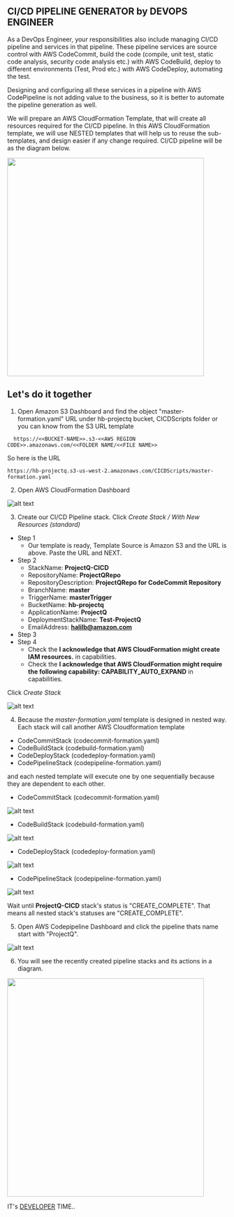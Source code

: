 ## CI/CD PIPELINE GENERATOR by DEVOPS ENGINEER


As a DevOps Engineer, your responsibilities also include managing CI/CD pipeline and services in that pipeline. These pipeline services are source control with AWS CodeCommit, build the code (compile, unit test, static code analysis, security code analysis etc.) with AWS CodeBuild, deploy to different environments (Test, Prod etc.) with AWS CodeDeploy, automating the test. 

Designing and configuring all these services in a pipeline with AWS CodePipeline is not adding value to the business, so it is better to automate the pipeline generation as well.

We will prepare an AWS CloudFormation Template, that will create all resources required for the CI/CD pipeline. In this AWS CloudFormation template, we will use NESTED templates that will help us to reuse the sub-templates, and design easier if any change required. CI/CD pipeline will be as the diagram below.

<img src="https://github.com/halilbahadir/pipelinefactory/blob/master/Documentation/20-Pipeline-diagram-merged.png" width="450" height="500">

## Let's do it together

1. Open Amazon S3 Dashboard and find the object "master-formation.yaml" URL under hb-projectq bucket, CICDScripts folder or you can know from the S3 URL template
 
 ```
   https://<<BUCKET-NAME>>.s3-<<AWS REGION CODE>>.amazonaws.com/<<FOLDER NAME/<<FILE NAME>>
 ```
 So here is the URL

```
https://hb-projectq.s3-us-west-2.amazonaws.com/CICDScripts/master-formation.yaml

```

2. Open AWS CloudFormation Dashboard

![alt text](https://github.com/halilbahadir/pipelinefactory/blob/master/Documentation/13-CFN-Dashboard-CICD.png)

3. Create our CI/CD Pipeline stack. Click _Create Stack / With New Resources (standard)_

  * Step 1
    * Our template is ready, Template Source is Amazon S3 and the URL is above. Paste the URL and NEXT.
  * Step 2
    * StackName: **ProjectQ-CICD**
    * RepositoryName: **ProjectQRepo**
    * RepositoryDescription: **ProjectQRepo for CodeCommit Repository**
    * BranchName: **master**
    * TriggerName: **masterTrigger**
    * BucketName: **hb-projectq**
    * ApplicationName: **ProjectQ**
    * DeploymentStackName: **Test-ProjectQ**
    * EmailAddress: **halilb@amazon.com**
  * Step 3
  * Step 4 
    * Check the **I acknowledge that AWS CloudFormation might create IAM resources.** in capabilities.
    * Check the **I acknowledge that AWS CloudFormation might require the following capability: CAPABILITY_AUTO_EXPAND** in capabilities.
    
      
   Click _Create Stack_
   
   ![alt text](https://github.com/halilbahadir/pipelinefactory/blob/master/Documentation/14-CFN-cicd-master.png)
 
 4. Because the _master-formation.yaml_ template is designed in nested way. Each stack will call another AWS Cloudformation template
 
  * CodeCommitStack (codecommit-formation.yaml)
  * CodeBuildStack (codebuild-formation.yaml)
  * CodeDeployStack (codedeploy-formation.yaml)
  * CodePipelineStack (codepipeline-formation.yaml)
  
  and each nested template will execute one by one sequentially because they are dependent to each other.
  
  * CodeCommitStack (codecommit-formation.yaml) 
  
   ![alt text](https://github.com/halilbahadir/pipelinefactory/blob/master/Documentation/15-%20CFN-cicd-commit.png)
 
  * CodeBuildStack (codebuild-formation.yaml)
  
   ![alt text](https://github.com/halilbahadir/pipelinefactory/blob/master/Documentation/16-CFN-cicd-build.png)
   
  * CodeDeployStack (codedeploy-formation.yaml)
 
   ![alt text](https://github.com/halilbahadir/pipelinefactory/blob/master/Documentation/17-CFN-cicd-deploy.png)
  
  * CodePipelineStack (codepipeline-formation.yaml)
 
   ![alt text](https://github.com/halilbahadir/pipelinefactory/blob/master/Documentation/18-CFN-cicd-pipeline.png)
   
   Wait until **ProjectQ-CICD** stack's status is "CREATE_COMPLETE". That means all nested stack's statuses are "CREATE_COMPLETE".
   
5. Open AWS Codepipeline Dashboard and click the pipeline thats name start with "ProjectQ".

![alt text](https://github.com/halilbahadir/pipelinefactory/blob/master/Documentation/19-codepipeline-cicd.png)

6. You will see the recently created pipeline stacks and its actions in a diagram. 

<img src="https://github.com/halilbahadir/pipelinefactory/blob/master/Documentation/20-Pipeline-diagram-merged.png" width="450" height="500">





IT's [DEVELOPER](https://github.com/halilbahadir/pipelinefactory/blob/master/Documentation/developer.md) TIME..

